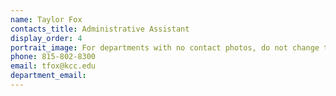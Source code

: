 ```yaml
---
name: Taylor Fox
contacts_title: Administrative Assistant
display_order: 4
portrait_image: For departments with no contact photos, do not change this field.
phone: 815-802-8300
email: tfox@kcc.edu
department_email:
---
```

